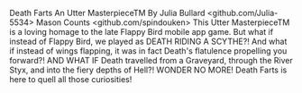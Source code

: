 Death Farts
An Utter MasterpieceTM By
Julia Bullard <github.com/Julia-5534>
Mason Counts <github.com/spindouken>
This Utter MasterpieceTM is a loving homage to the late Flappy Bird mobile app game.
But what if instead of Flappy Bird, we played as DEATH RIDING A SCYTHE?!
And what if instead of wings flapping, it was in fact Death's flatulence propelling you forward?!
AND WHAT IF Death travelled from a Graveyard, through the River Styx, and into the fiery depths of Hell?!
WONDER NO MORE! Death Farts is here to quell all those curiosities!
